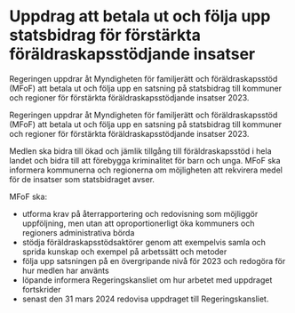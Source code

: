 # Uppdrag att betala ut och följa upp statsbidrag för förstärkta föräldraskapsstödjande insatser

Regeringen uppdrar åt Myndigheten för familjerätt och föräldraskapsstöd (MFoF) att betala ut och följa upp en satsning på statsbidrag till kommuner och regioner för förstärkta föräldraskapsstödjande insatser 2023.

Regeringen uppdrar åt Myndigheten för familjerätt och föräldraskapsstöd (MFoF) att betala ut och följa upp en satsning på statsbidrag till kommuner och regioner för förstärkta föräldraskapsstödjande insatser 2023.

Medlen ska bidra till ökad och jämlik tillgång till föräldraskapsstöd i hela landet och bidra till att förebygga kriminalitet för barn och unga. MFoF ska informera kommunerna och regionerna om möjligheten att rekvirera medel för de insatser som statsbidraget avser.

MFoF ska:

* utforma krav på återrapportering och redovisning som möjliggör uppföljning, men utan att oproportionerligt öka kommuners och regioners administrativa börda
* stödja föräldraskapsstödsaktörer genom att exempelvis samla och sprida kunskap och exempel på arbetssätt och metoder
* följa upp satsningen på en övergripande nivå för 2023 och redogöra för hur medlen har använts
* löpande informera Regeringskansliet om hur arbetet med uppdraget fortskrider
* senast den 31 mars 2024 redovisa uppdraget till Regeringskansliet.
